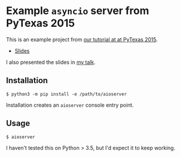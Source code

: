 # Example `asyncio` server from PyTexas 2015

This is an example project from [our tutorial at at PyTexas 2015](https://www.pytexas.org/2015/talk/49).

  * [Slides](http://static.joelwatts.net/asyncio-pytexas-2015/slides.pdf)

I also presented the slides in [my talk](https://www.pytexas.org/2015/talk/50).

## Installation

    $ python3 -m pip install -e /path/to/aioserver

Installation creates an `aioserver` console entry point.

## Usage

    $ aioserver

I haven't tested this on Python > 3.5, but I'd expect it to keep working.
